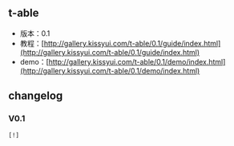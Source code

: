 ## t-able

* 版本：0.1
* 教程：[http://gallery.kissyui.com/t-able/0.1/guide/index.html](http://gallery.kissyui.com/t-able/0.1/guide/index.html)
* demo：[http://gallery.kissyui.com/t-able/0.1/demo/index.html](http://gallery.kissyui.com/t-able/0.1/demo/index.html)

## changelog

### V0.1

    [!]



